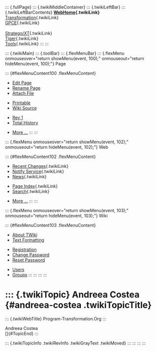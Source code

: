 ::: {.fullPage}
::: {.twikiMiddleContainer}
::: {.twikiLeftBar}
::: {.twikiLeftBarContents}
**[WebHome](WebHome){.twikiLink}**\
[Transformation](../Transform/WebHome){.twikiLink}\
[GPCE](../Gpce/WebHome){.twikiLink}\
\
[Stratego/XT](../Stratego/WebHome){.twikiLink}\
[Tiger](../Tiger/WebHome){.twikiLink}\
[Tools](../Tools/WebHome){.twikiLink}
:::
:::

::: {.twikiMain}
::: {.toolBar}
::: {.flexMenuBar}
::: {.flexMenu onmouseover="return showMenu(event, 100);" onmouseout="return hideMenu(event, 100);"}
Page

::: {#flexMenuContent100 .flexMenuContent}
-   [Edit
    Page](http://www.program-transformation.org/edit/Main/AndreeaCostea?t=1536826819)
-   [Rename
    Page](http://www.program-transformation.org/rename/Main/AndreeaCostea)
-   [Attach
    File](http://www.program-transformation.org/attach/Main/AndreeaCostea)

<!-- -->

-   [Printable](http://www.program-transformation.org/view/Main/AndreeaCostea?skin=print.pattern)
-   [Wiki
    Source](http://www.program-transformation.org/view/Main/AndreeaCostea?skin=text&raw=on&contenttype=text/plain)

<!-- -->

-   [Rev
    1](http://www.program-transformation.org/view/Main/AndreeaCostea?rev=1.1)
-   [Total
    History](http://www.program-transformation.org/rdiff/Main/AndreeaCostea)

<!-- -->

-   [More
    \...](http://www.program-transformation.org/oops/Main/AndreeaCostea?template=oopsmore&param1=1.1&param2=1.1)
:::
:::

::: {.flexMenu onmouseover="return showMenu(event, 102);" onmouseout="return hideMenu(event, 102);"}
Web

::: {#flexMenuContent102 .flexMenuContent}
-   [Recent Changes](WebChanges){.twikiLink}
-   [Notify Service](WebNotify){.twikiLink}
-   [News](WebNews){.twikiLink}

<!-- -->

-   [Page Index](WebIndex){.twikiLink}
-   [Search](WebSearch){.twikiLink}

<!-- -->

-   [More
    \...](http://www.program-transformation.org/oops/Main/AndreeaCostea?template=oopsmore&param1=1.1&param2=1.1)
:::
:::

::: {.flexMenu onmouseover="return showMenu(event, 103);" onmouseout="return hideMenu(event, 103);"}
Wiki

::: {#flexMenuContent103 .flexMenuContent}
-   [About
    TWiki](http://www.program-transformation.org/view/TWiki/WebHome)
-   [Text
    Formatting](http://www.program-transformation.org/view/TWiki/TextFormattingRules)

<!-- -->

-   [Registration](http://www.program-transformation.org/view/TWiki/TWikiRegistration)
-   [Change
    Password](http://www.program-transformation.org/view/TWiki/ChangePassword)
-   [Reset
    Password](http://www.program-transformation.org/view/TWiki/ResetPassword)

<!-- -->

-   [Users](http://www.program-transformation.org/view/Main/TWikiUsers)
-   [Groups](http://www.program-transformation.org/view/Main/TWikiGroups)
:::
:::
:::
:::

::: {.twikiTopic}
Andreea Costea {#andreea-costea .twikiTopicTitle}
==============

::: {.twikiWebTitle}
Program-Transformation.Org
:::

Andreea Costea\
[]{#TopicEnd}
:::

::: {.twikiTopicInfo .twikiRevInfo .twikiGrayText .twikiMoved}
:::
:::
:::
:::
